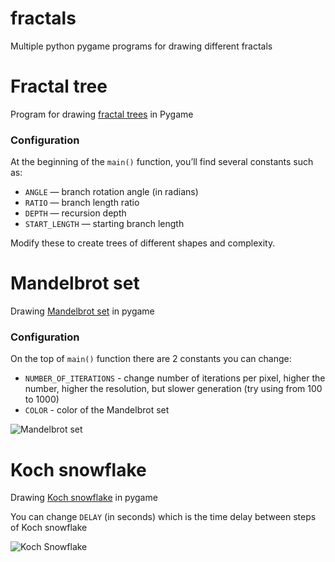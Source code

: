# fractals
Multiple python pygame programs for drawing different fractals

# Fractal tree
Program for drawing [fractal trees](https://en.wikipedia.org/wiki/Fractal_canopy) in Pygame

### Configuration
At the beginning of the `main()` function, you’ll find several constants such as:
- `ANGLE` — branch rotation angle (in radians)
- `RATIO` — branch length ratio
- `DEPTH` — recursion depth
- `START_LENGTH` — starting branch length

Modify these to create trees of different shapes and complexity.

# Mandelbrot set
Drawing [Mandelbrot set](https://en.wikipedia.org/wiki/Mandelbrot_set) in pygame

### Configuration
On the top of `main()` function there are 2 constants you can change:
- `NUMBER_OF_ITERATIONS` - change number of iterations per pixel, higher the number, higher the resolution, but slower generation (try using from 100 to 1000)
- `COLOR` - color of the Mandelbrot set

![Mandelbrot set](https://github.com/RedDoughnut/fractals/blob/main/MandelbrotSet.png)

# Koch snowflake
Drawing [Koch snowflake](https://en.wikipedia.org/wiki/Koch_snowflake) in pygame

You can change `DELAY` (in seconds) which is the time delay between steps of Koch snowflake

![Koch Snowflake](https://raw.githubusercontent.com/RedDoughnut/fractals/refs/heads/main/Koch_Snowflake.png)
